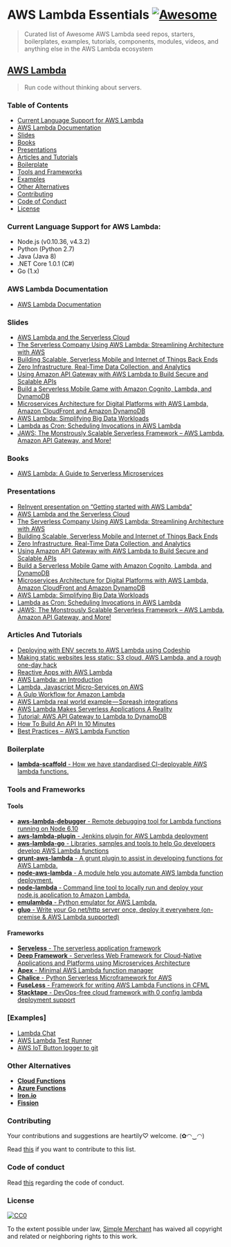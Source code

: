 # AWS Lambda Essentials [![Awesome](https://cdn.rawgit.com/sindresorhus/awesome/d7305f38d29fed78fa85652e3a63e154dd8e8829/media/badge.svg)](https://github.com/sindresorhus/awesome)

> Curated list of Awesome AWS Lambda seed repos, starters, boilerplates, examples, tutorials, components, modules, videos, and anything else in the AWS Lambda ecosystem

## [AWS Lambda](https://aws.amazon.com/lambda/)

> Run code without thinking about servers.

### Table of Contents
  * [Current Language Support for AWS Lambda](#current-language-support-for-aws-lambda)
  * [AWS Lambda Documentation](#aws-lambda-documentation)
  * [Slides](#slides)
  * [Books](#books)
  * [Presentations](#presentations)
  * [Articles and Tutorials](#articles-and-tutorials)
  * [Boilerplate](#boilerplate)
  * [Tools and Frameworks](#tools-and-frameworks)
  * [Examples](#examples)
  * [Other Alternatives](#other-alternatives)
  * [Contributing](#contributing)
  * [Code of Conduct](#code-of-conduct)
  * [License](#license)

### Current Language Support for AWS Lambda:

* Node.js (v0.10.36, v4.3.2)
* Python (Python 2.7)
* Java (Java 8)
* .NET Core 1.0.1 (C#)
* Go (1.x)

### AWS Lambda Documentation
  * [AWS Lambda Documentation](https://aws.amazon.com/documentation/lambda/)

### Slides
  * [AWS Lambda and the Serverless Cloud](http://www.slideshare.net/AmazonWebServices/cmp301-aws-lambda-and-the-serverless-cloud)
  * [The Serverless Company Using AWS Lambda: Streamlining Architecture with AWS](http://www.slideshare.net/AmazonWebServices/arc308-the-serverless-company-using-aws-lambda)
  * [Building Scalable, Serverless Mobile and Internet of Things Back Ends](http://www.slideshare.net/AmazonWebServices/mbl302-scalable-serverless-mobile-iot-backendsporate-it-into-a-consumerfacing-device)
  * [Zero Infrastructure, Real-Time Data Collection, and Analytics](http://www.slideshare.net/AmazonWebServices/bdt307-zero-infrastructure-realtime-data-collection-and-analytics-53718073)
  * [Using Amazon API Gateway with AWS Lambda to Build Secure and Scalable APIs](http://www.slideshare.net/AmazonWebServices/dev203-amazon-api-gateway-aws-lambda-to-build-secure-apis)
  * [Build a Serverless Mobile Game with Amazon Cognito, Lambda, and DynamoDB](http://www.slideshare.net/AmazonWebServices/gam401-build-a-serverless-mobile-game-w-cognito-lambda-dynamodb)
  * [Microservices Architecture for Digital Platforms with AWS Lambda, Amazon CloudFront and Amazon DynamoDB](http://www.slideshare.net/mitocgroup/arc201-microservices-architecture-aws-reinvent-2015)
  * [AWS Lambda: Simplifying Big Data Workloads](http://www.slideshare.net/AmazonWebServices/cmp403-aws-lambda-simplifying-big-data-workloads)
  * [Lambda as Cron: Scheduling Invocations in AWS Lambda](http://www.slideshare.net/AmazonWebServices/cmp407-lambda-as-cron-scheduling-invocations-in-aws-lambda)
  * [JAWS: The Monstrously Scalable Serverless Framework – AWS Lambda, Amazon API Gateway, and More!](http://www.slideshare.net/AmazonWebServices/dvo209-jaws-a-scalable-serverless-framework)

### Books
  * [AWS Lambda: A Guide to Serverless Microservices](http://www.amazon.com/AWS-Lambda-Guide-Serverless-Microservices-ebook/dp/B016JOMAEE)

### Presentations
  * [ReInvent presentation on “Getting started with AWS Lambda”](https://www.youtube.com/watch?v=UFj27laTWQA)
  * [AWS Lambda and the Serverless Cloud](https://www.youtube.com/watch?v=pBLdMCksM3A)
  * [The Serverless Company Using AWS Lambda: Streamlining Architecture with AWS](https://www.youtube.com/watch?v=U8ODkSCJpJU)
  * [Building Scalable, Serverless Mobile and Internet of Things Back Ends](https://www.youtube.com/watch?v=GnaO-LwdSuU)
  * [Zero Infrastructure, Real-Time Data Collection, and Analytics](https://www.youtube.com/watch?v=ygHGPnAd0Uo)
  * [Using Amazon API Gateway with AWS Lambda to Build Secure and Scalable APIs](https://www.youtube.com/watch?v=ZBxWZ9bgd44)
  * [Build a Serverless Mobile Game with Amazon Cognito, Lambda, and DynamoDB](https://www.youtube.com/watch?v=JT2xOYOdUvM)
  * [Microservices Architecture for Digital Platforms with AWS Lambda, Amazon CloudFront and Amazon DynamoDB](https://aws.amazon.com/blogs/compute/aws-lambda-sessions-at-reinvent-2015-wrap-up/#)
  * [AWS Lambda: Simplifying Big Data Workloads](https://www.youtube.com/watch?v=WWDHxy4zuqg)
  * [Lambda as Cron: Scheduling Invocations in AWS Lambda](https://www.youtube.com/watch?v=FhJxTIq81AU)
  * [JAWS: The Monstrously Scalable Serverless Framework – AWS Lambda, Amazon API Gateway, and More!](https://www.youtube.com/watch?v=D_U6luQ6I90)

### Articles And Tutorials
  * [Deploying with ENV secrets to AWS Lambda using Codeship](http://underthehood.simple-merchant.com/2015/deploying-to-lambda-with-codeship/)
  * [Making static websites less static: S3 cloud, AWS Lambda, and a rough one-day hack](https://www.airpair.com/javascript/posts/static-websites-aws-s3-lambda-kinesis-contentful)
  * [Reactive Apps with AWS Lambda](https://www.airpair.com/lambda/posts/aws-lambda-stream-processing)
  * [AWS Lambda: an Introduction](https://blog.codeship.com/aws-lambda-introduction/)
  * [Lambda, Javascript Micro-Services on AWS](http://anders.janmyr.com/2014/12/lambda-javascript-micro-services-on-aws.html)
  * [A Gulp Workflow for Amazon Lambda](https://medium.com/@AdamRNeary/a-gulp-workflow-for-amazon-lambda-61c2afd723b6#.qcu9gthgp)
  * [AWS Lambda real world example — Spreash integrations](https://medium.com/@spreash/aws-lambda-real-world-example-spreash-integrations-the-story-about-an-ideal-fit-79eeadd2a826#.qk4en74by)
  * [AWS Lambda Makes Serverless Applications A Reality](http://techcrunch.com/2015/11/24/aws-lamda-makes-serverless-applications-a-reality/#.w4drli9:xqKY)
  * [Tutorial: AWS API Gateway to Lambda to DynamoDB](https://snowulf.com/2015/08/05/tutorial-aws-api-gateway-to-lambda-to-dynamodb/)
  * [How To Build An API In 10 Minutes](http://readwrite.com/2015/11/16/how-to-build-an-api-amazon-lambda)
  * [Best Practices – AWS Lambda Function](https://cloudncode.blog/2017/03/02/best-practices-aws-lambda-function/)

### Boilerplate
  * [**lambda-scaffold** - How we have standardised CI-deployable AWS lambda functions.](https://github.com/simplemerchant/lambda-scaffold)

### Tools and Frameworks
#### Tools
  * [**aws-lambda-debugger** - Remote debugging tool for Lambda functions running on Node 6.10](https://github.com/trek10inc/aws-lambda-debugger)
  * [**aws-lambda-plugin** - Jenkins plugin for AWS Lambda deployment](https://github.com/jenkinsci/aws-lambda-plugin)
  * [**aws-lambda-go** - Libraries, samples and tools to help Go developers develop AWS Lambda functions](https://github.com/aws/aws-lambda-go)
  * [**grunt-aws-lambda** - A grunt plugin to assist in developing functions for AWS Lambda.](https://github.com/Tim-B/grunt-aws-lambda)
  * [**node-aws-lambda** - A module help you automate AWS lambda function deployment.](https://github.com/ThoughtWorksStudios/node-aws-lambda)
  * [**node-lambda** - Command line tool to locally run and deploy your node.js application to Amazon Lambda.](https://github.com/motdotla/node-lambda)
  * [**emulambda** - Python emulator for AWS Lambda.](https://github.com/fugue/emulambda)
  * [**gluo** - Write your Go net/http server once, deploy it everywhere (on-premise & AWS Lambda supported)](https://github.com/imdario/gluo)

#### Frameworks
  * [**Serveless** - The serverless application framework](https://github.com/serverless/serverless)
  * [**Deep Framework** - Serverless Web Framework for Cloud-Native Applications and Platforms using Microservices Architecture](https://github.com/MitocGroup/deep-framework)
  * [**Apex** - Minimal AWS Lambda function manager](http://apex.run/)
  * [**Chalice** - Python Serverless Microframework for AWS](https://github.com/awslabs/chalice)
  * [**FuseLess** - Framework for writing AWS Lambda Functions in CFML](https://fuseless.org/)
  * [**Stacktape** - DevOps-free cloud framework with 0 config lambda deployment support](https://stacktape.com)

### [Examples]
  * [Lambda Chat](https://github.com/cloudnative/lambda-chat)
  * [AWS Lambda Test Runner](https://github.com/automatictester/lambda-test-runner)
  * [AWS IoT Button logger to git](https://github.com/kachkaev/aws-iot-button-logger-to-git/)

### Other Alternatives
  * [**Cloud Functions**](https://cloud.google.com/functions/docs)
  * [**Azure Functions**](https://azure.microsoft.com/en-us/services/functions/)
  * [**Iron.io**](http://www.iron.io/)
  * [**Fission**](http://fission.io/)

### Contributing
Your contributions and suggestions are heartily♡ welcome. (✿◠‿◠)

  Read [this](https://github.com/simplemerchant/awesome-aws-lambda/blob/master/CONTRIBUTING.md) if you want to contribute to this list.

### Code of conduct

  Read [this](https://github.com/simplemerchant/awesome-aws-lambda/blob/master/CODE_OF_CONDUCT.md) regarding the code of conduct.

### License

  [![CC0](http://i.creativecommons.org/p/zero/1.0/88x31.png)](http://creativecommons.org/publicdomain/zero/1.0/)

  To the extent possible under law, [Simple Merchant](https://github.com/simplemerchant) has waived all copyright and related or neighboring rights to this work.
